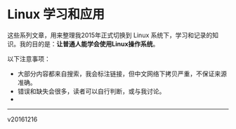 # Linux 学习和应用



这些系列文章，用来整理我2015年正式切换到 Linux 系统下，学习和记录的知识。我的目的是：**让普通人能学会使用Linux操作系统**。


以下注意事项：

+ 大部分内容都来自搜索，我会标注链接，但中文网络下拷贝严重，不保证来源准确。
+ 错误和缺失会很多，读者可以自行判断，或与我讨论。
+ 

---

v20161216